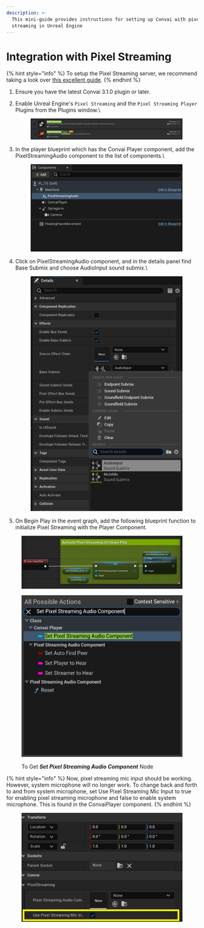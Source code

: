 ```yaml
---
description: >-
  This mini-guide provides instructions for setting up Convai with pixel
  streaming in Unreal Engine
---
```


# Integration with Pixel Streaming

{% hint style="info" %}
To setup the Pixel Streaming server, we recommend taking a look over [this excellent guide](https://github.com/TensorWorks/PixelStreamingCloudGuide/blob/main/Pixel%20Streaming%20UE5.md).
{% endhint %}

1. Ensure you have the latest Convai 3.1.0 plugin or later.
2.  Enable Unreal Engine's `Pixel Streaming` and the `Pixel Streaming Player` Plugins from the Plugins window.\


    <figure><img src="../../../.gitbook/assets/image (1) (1) (1) (1) (1) (1).png" alt=""><figcaption></figcaption></figure>
3.  In the player blueprint which has the Convai Player component, add the PixelStreamingAudio component to the list of components.\


    <figure><img src="../../../.gitbook/assets/image (3) (1) (1) (1) (1).png" alt=""><figcaption></figcaption></figure>
4.  Click on PixelStreamingAudio component, and in the details panel find Base Submix and choose AudioInput sound submix.\


    <figure><img src="../../../.gitbook/assets/image (5) (1) (1).png" alt=""><figcaption></figcaption></figure>
5. On Begin Play in the event graph, add the following blueprint function to initialize Pixel Streaming with the Player Component.

<figure><img src="../../../.gitbook/assets/image (6) (1) (1).png" alt=""><figcaption></figcaption></figure>

<div data-full-width="false"><figure><img src="../../../.gitbook/assets/SetPixelStreamingAudioComponent.png" alt=""><figcaption><p>To Get <em><strong>Set Pixel Streaming Audio Component</strong></em> Node</p></figcaption></figure></div>

{% hint style="info" %}
Now, pixel streaming mic input should be working. However, system microphone will no longer work. To change back and forth to and from system microphone, set Use Pixel Streaming Mic Input to true for enabling pixel streaming microphone and false to enable system microphone. This is found in the ConvaiPlayer component.
{% endhint %}

<figure><img src="../../../.gitbook/assets/image (7) (1) (1).png" alt=""><figcaption></figcaption></figure>

